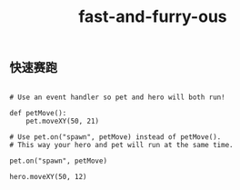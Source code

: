 ﻿---
layout: default
title: fast-and-furry-ous
---
## 快速赛跑
```

# Use an event handler so pet and hero will both run!

def petMove():
    pet.moveXY(50, 21)

# Use pet.on("spawn", petMove) instead of petMove().
# This way your hero and pet will run at the same time.

pet.on("spawn", petMove)

hero.moveXY(50, 12)

```
